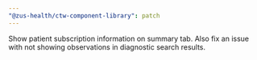 ```yaml
---
"@zus-health/ctw-component-library": patch
---
```


Show patient subscription information on summary tab. Also fix an issue with not showing observations in diagnostic search results.

